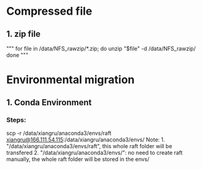 # Compressed file
## 1. zip file
"""
for file in /data/NFS_rawzip/*.zip; do
    unzip "$file" -d /data/NFS_rawzip/
done
"""

# Environmental migration
## 1. Conda Environment
### Steps:
scp -r /data/xiangru/anaconda3/envs/raft xiangru@166.111.54.115:/data/xiangru/anaconda3/envs/
Note: 1. "/data/xiangru/anaconda3/envs/raft", this whole raft folder will be transfered
2. "/data/xiangru/anaconda3/envs/": no need to create raft manually, the whole raft folder will be stored in the envs/
